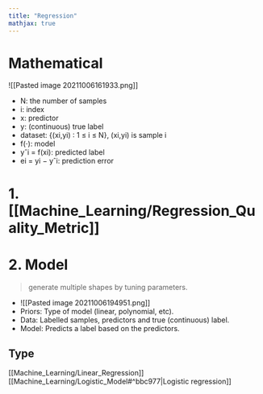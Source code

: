 ```yaml
---
title: "Regression"
mathjax: true
---
```


# Mathematical
![[Pasted image 20211006161933.png]]
- N: the number of samples
- i: index  
- x: predictor
- y: (continuous) true label
- dataset:  {(xi,yi) ∶ 1 ≤ i ≤ N}, (xi,yi) is sample i
- f(⋅): model
- yˆi = f(xi): predicted label
- ei = yi − yˆi: prediction error

# 1. [[Machine_Learning/Regression_Quality_Metric]]
# 2. Model
 > generate multiple shapes by tuning  parameters.
- ![[Pasted image 20211006194951.png]]		
- Priors: Type of model (linear, polynomial, etc).
- Data: Labelled samples, predictors and true (continuous) label. 
- Model: Predicts a label based on the predictors.

## Type
[[Machine_Learning/Linear_Regression]]
[[Machine_Learning/Logistic_Model#^bbc977|Logistic regression]]


